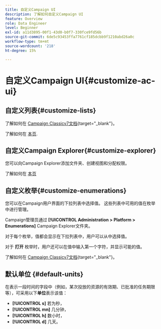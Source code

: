 ```yaml
---
title: 自定义Campaign UI
description: 了解如何自定义Campaign UI
feature: Overview
role: Data Engineer
level: Beginner
exl-id: a11d3895-00f1-43d0-b0f7-330fce9fd56b
source-git-commit: 6de5c93453ffa7761cf185dcbb9f1210abd26a0c
workflow-type: tm+mt
source-wordcount: '218'
ht-degree: 15%

---
```


# 自定义Campaign UI{#customize-ac-ui}

## 自定义列表{#customize-lists}

了解如何在 [Campaign Classicv7文档](https://experienceleague.adobe.com/docs/campaign-classic/using/getting-started/starting-with-adobe-campaign/campaign-workspace/adobe-campaign-ui-lists.html?lang=en){target=&quot;_blank&quot;}。

了解如何在 [本页](../audiences/create-filters.md).

## 自定义Campaign Explorer{#customize-explorer}

您可以向Campaign Explorer添加文件夹、创建视图和分配权限。

了解如何在 [本页](../audiences/folders-and-views.md)


## 自定义枚举{#customize-enumerations}

您可以在Campaign用户界面的下拉列表中选择值。 这些列表中可用的值在枚举中进行管理。

Campaign管理员通过 **[!UICONTROL Administration > Platform > Enumerations]** Campaign Explorer文件夹。

对于每个枚举，值都会显示在下拉列表中，用户可以从中选择值。

对于 **打开** 枚举时，用户还可以在值中输入第一个字符，并显示可能的值。

了解如何在 [Campaign Classicv7文档](https://experienceleague.adobe.com/docs/campaign-classic/using/getting-started/administration-basics/managing-enumerations.html){target=&quot;_blank&quot;}。


## 默认单位 {#default-units}

在表示一段时间的字段中（例如，某次投放的资源的有效期、已批准的任务期限等），可采用以下&#x200B;**单位**&#x200B;表示该值：

* **[!UICONTROL s]** 若为秒，
* **[!UICONTROL mn]** 几分钟，
* **[!UICONTROL h]** 数小时，
* **[!UICONTROL d]** 几天。
